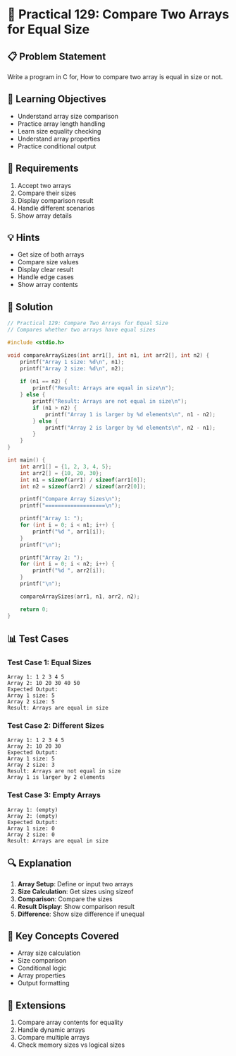 # 🎯 Practical 129: Compare Two Arrays for Equal Size

## 📋 Problem Statement

Write a program in C for, How to compare two array is equal in size or not.

## 🎯 Learning Objectives

- Understand array size comparison
- Practice array length handling
- Learn size equality checking
- Understand array properties
- Practice conditional output

## 📝 Requirements

1. Accept two arrays
2. Compare their sizes
3. Display comparison result
4. Handle different scenarios
5. Show array details

## 💡 Hints

- Get size of both arrays
- Compare size values
- Display clear result
- Handle edge cases
- Show array contents

## 🔧 Solution

```c
// Practical 129: Compare Two Arrays for Equal Size
// Compares whether two arrays have equal sizes

#include <stdio.h>

void compareArraySizes(int arr1[], int n1, int arr2[], int n2) {
    printf("Array 1 size: %d\n", n1);
    printf("Array 2 size: %d\n", n2);
    
    if (n1 == n2) {
        printf("Result: Arrays are equal in size\n");
    } else {
        printf("Result: Arrays are not equal in size\n");
        if (n1 > n2) {
            printf("Array 1 is larger by %d elements\n", n1 - n2);
        } else {
            printf("Array 2 is larger by %d elements\n", n2 - n1);
        }
    }
}

int main() {
    int arr1[] = {1, 2, 3, 4, 5};
    int arr2[] = {10, 20, 30};
    int n1 = sizeof(arr1) / sizeof(arr1[0]);
    int n2 = sizeof(arr2) / sizeof(arr2[0]);

    printf("Compare Array Sizes\n");
    printf("===================\n");

    printf("Array 1: ");
    for (int i = 0; i < n1; i++) {
        printf("%d ", arr1[i]);
    }
    printf("\n");

    printf("Array 2: ");
    for (int i = 0; i < n2; i++) {
        printf("%d ", arr2[i]);
    }
    printf("\n");

    compareArraySizes(arr1, n1, arr2, n2);

    return 0;
}
```

## 📊 Test Cases

### Test Case 1: Equal Sizes
```
Array 1: 1 2 3 4 5
Array 2: 10 20 30 40 50
Expected Output:
Array 1 size: 5
Array 2 size: 5
Result: Arrays are equal in size
```

### Test Case 2: Different Sizes
```
Array 1: 1 2 3 4 5
Array 2: 10 20 30
Expected Output:
Array 1 size: 5
Array 2 size: 3
Result: Arrays are not equal in size
Array 1 is larger by 2 elements
```

### Test Case 3: Empty Arrays
```
Array 1: (empty)
Array 2: (empty)
Expected Output:
Array 1 size: 0
Array 2 size: 0
Result: Arrays are equal in size
```

## 🔍 Explanation

1. **Array Setup**: Define or input two arrays
2. **Size Calculation**: Get sizes using sizeof
3. **Comparison**: Compare the sizes
4. **Result Display**: Show comparison result
5. **Difference**: Show size difference if unequal

## 🎯 Key Concepts Covered

- Array size calculation
- Size comparison
- Conditional logic
- Array properties
- Output formatting

## 🚀 Extensions

1. Compare array contents for equality
2. Handle dynamic arrays
3. Compare multiple arrays
4. Check memory sizes vs logical sizes